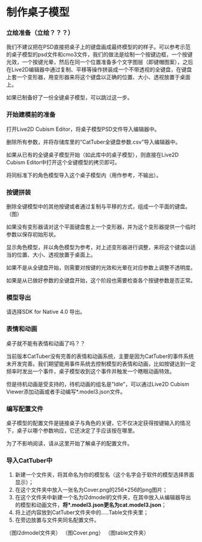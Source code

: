 # 制作桌子模型

### 立绘准备（立绘？？？）

我们不建议把在PSD直接把桌子上的键盘画成最终模型的的样子。可以参考示范的桌子模型的psd文件和cmo3文件，我们的做法是绘制一个按键边框，一个按键光效，一个按键光晕，然后在同一个位置准备多个文字图层（即键帽图案），之后在Live2D编辑器中通过复制、平移等操作拼装成一个不带透视的全键盘，在键盘上套一个变形器，用变形器来将这个键盘以正确的位置、大小、透视放置于桌面上。

如果已制备好了一份全键桌子模型，可以跳过这一步。

### 开始建模前的准备

打开Live2D Cubism Editor，将桌子模型PSD文件导入编辑器中。

删除所有参数，并将存储库里的“CatTuber全键盘参数.csv”导入编辑器中。

如果从已有的全键桌子模型开始（如此库中的桌子模型），则直接在Live2D Cubism Editor中打开这个全键模型的拷贝即可。

将同标准下的角色模型导入这个桌子模型内（用作参考，不输出）。

### 按键拼装

删除全键模型中的其他按键或者通过复制与平移的方式，组成一个平面的键盘。
（图）

如果没有变形器请对这个平面键盘套上一个变形器，并为这个变形器提供一个临时参数以保存初始形状。

显示角色模型，并以角色模型为参考，对上述变形器进行调整，来将这个键盘以适当的位置、大小、透视放置于桌面上。

如果不是从全键盘开始，则需要对按键的光效和光晕在对应参数上调整不透明度。

如果是从已做好参数的全键盘开始，这个阶段也需要检查各个按键参数是否正常。

### 模型导出

请选择SDK for Native 4.0 导出。

### 表情和动画

桌子就不能有表情和动画了吗？？

当前版本CatTuber没有完善的表情和动画系统，主要是因为CatTuber的事件系统未开发完善。我们期望能用事件系统去控制模型的表情和动画，比如按键达到一定频率时发出一个事件，桌子模型收到这个事件并触发一个瞎眼动画特效。

但是待机动画是受支持的，待机动画的组名是"Idle"，可以通过Live2D Cubism Viewer添加动画或者手动编写*.model3.json文件。

### 编写配置文件

桌子模型的配置文件是链接桌子与角色的关键，它不仅决定获得按键输入的情况下，桌子以哪个参数响应，它还决定了手应该按在哪里。

为了不影响阅读，请从这里开始了解桌子的配置文件。


### 导入CatTuber中

 1. 新建一个文件夹，将其命名为你的模型名（这个名字会于软件的模型选择界面显示）；
 2. 在这个文件夹中放入一张名为Cover.png的256*256的png图片；
 3. 在这个文件夹中新建一个名为l2dmodel的文件夹，在其中放入从编辑器导出的模型和动画文件，**将\*.model3.json更名为cat.model3.json**；
 4. 将上述内容放到CatTuber文件夹中的.....Table文件夹里；
 5. 在旁边放置与文件夹同名配置文件。

（图l2dmodel文件夹）
（图Cover.png）
（图table文件夹）





